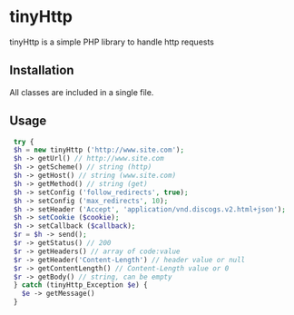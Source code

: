 # tinyHttp

tinyHttp is a simple PHP library to handle http requests

## Installation

All classes are included in a single file.

## Usage

```php
 try {
 $h = new tinyHttp ('http://www.site.com');
 $h -> getUrl() // http://www.site.com
 $h -> getScheme() // string (http)
 $h -> getHost() // string (www.site.com)
 $h -> getMethod() // string (get)
 $h -> setConfig ('follow_redirects', true);
 $h -> setConfig ('max_redirects', 10);
 $h -> setHeader ('Accept', 'application/vnd.discogs.v2.html+json');
 $h -> setCookie ($cookie);
 $h -> setCallback ($callback);
 $r = $h -> send();
 $r -> getStatus() // 200
 $r -> getHeaders() // array of code:value
 $r -> getHeader('Content-Length') // header value or null
 $r -> getContentLength() // Content-Length value or 0
 $r -> getBody() // string, can be empty
 } catch (tinyHttp_Exception $e) {
   $e -> getMessage()
 }
 ```
 

